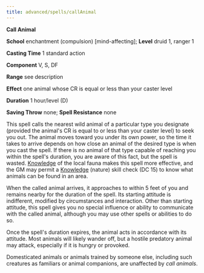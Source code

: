 ```yaml
---
title: advanced/spells/callAnimal
---
```

 **Call Animal**

**School** enchantment (compulsion) [mind-affecting]; **Level** druid 1, ranger 1

**Casting Time** 1 standard action

**Component** V, S, DF

**Range** see description

**Effect** one animal whose CR is equal or less than your caster level

**Duration** 1 hour/level (D)

**Saving Throw** none; **Spell Resistance** none

This spell calls the nearest wild animal of a particular type you designate (provided the animal's CR is equal to or less than your caster level) to seek you out. The animal moves toward you under its own power, so the time it takes to arrive depends on how close an animal of the desired type is when you cast the spell. If there is no animal of that type capable of reaching you within the spell's duration, you are aware of this fact, but the spell is wasted. [Knowledge](../../skills/knowledge.md#_knowledge) of the local fauna makes this spell more effective, and the GM may permit a [Knowledge](../../skills/knowledge.md#_knowledge) (nature) skill check (DC 15) to know what animals can be found in an area.

When the called animal arrives, it approaches to within 5 feet of you and remains nearby for the duration of the spell. Its starting attitude is indifferent, modified by circumstances and interaction. Other than starting attitude, this spell gives you no special influence or ability to communicate with the called animal, although you may use other spells or abilities to do so.

Once the spell's duration expires, the animal acts in accordance with its attitude. Most animals will likely wander off, but a hostile predatory animal may attack, especially if it is hungry or provoked.

Domesticated animals or animals trained by someone else, including such creatures as familiars or animal companions, are unaffected by _call animals_.

